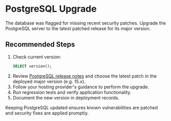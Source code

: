 # PostgreSQL Upgrade

The database was flagged for missing recent security patches. Upgrade the PostgreSQL server to the latest patched release for its major version.

## Recommended Steps
1. Check current version:
   ```sql
   SELECT version();
   ```
2. Review [PostgreSQL release notes](https://www.postgresql.org/docs/release/) and choose the latest patch in the deployed major version (e.g. 15.x).
3. Follow your hosting provider's guidance to perform the upgrade.
4. Run regression tests and verify application functionality.
5. Document the new version in deployment records.

Keeping PostgreSQL updated ensures known vulnerabilities are patched and security fixes are applied promptly.
